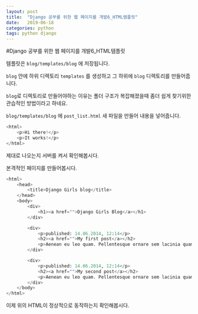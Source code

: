 ```yaml
---
layout: post
title:  "Django 공부를 위한 웹 페이지를 개발6_HTML템플릿"
date:   2019-06-18
categories: python
tags: python django
---
```

#Django 공부를 위한 웹 페이지를 개발6_HTML템플릿

템플릿은 `blog/templates/blog` 에 저장됩니다.

`blog` 안에 하위 디렉토리 `templates` 를 생성하고 그 하위에 `blog` 디렉토리를 만들어줍니다.

`blog`로 디렉토리로 만들어야하는 이유는 폴더 구조가 복잡해졌을때 좀더 쉽게 찾기위한 관습적인 방법이라고 하네요.

`blog/templates/blog` 에 `post_list.html` 새 파일을 만들어 내용을 넣어줍니다.

```python
<html>
    <p>Hi there!</p>
    <p>It works!</p>
</html>
```

제대로 나오는지 서버를 켜서 확인해봅시다.

본격적인 페이지를 만들어봅시다.

```python
<html>
    <head>
        <title>Django Girls blog</title>
    </head>
    <body>
        <div>
            <h1><a href="">Django Girls Blog</a></h1>
        </div>

        <div>
            <p>published: 14.06.2014, 12:14</p>
            <h2><a href="">My first post</a></h2>
            <p>Aenean eu leo quam. Pellentesque ornare sem lacinia quam venenatis vestibulum. Donec id elit non mi porta gravida at eget metus. Fusce dapibus, tellus ac cursus commodo, tortor mauris condimentum nibh, ut fermentum massa justo sit amet risus.</p>
        </div>

        <div>
            <p>published: 14.06.2014, 12:14</p>
            <h2><a href="">My second post</a></h2>
            <p>Aenean eu leo quam. Pellentesque ornare sem lacinia quam venenatis vestibulum. Donec id elit non mi porta gravida at eget metus. Fusce dapibus, tellus ac cursus commodo, tortor mauris condimentum nibh, ut f.</p>
        </div>
    </body>
</html>
```

이제 위의 HTML이 정상적으로 동작하는지 확인해봅시다.


